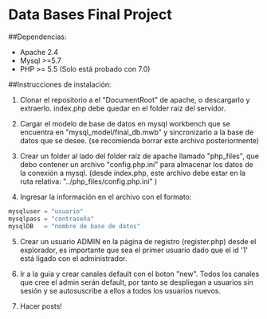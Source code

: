 # Data Bases Final Project
##Dependencias:
* Apache 2.4
* Mysql >=5.7
* PHP >= 5.5 (Solo está probado con 7.0)

##Instrucciones de instalación:

1. Clonar el repositorio a el "DocumentRoot" de apache, o descargarlo y extraerlo. index.php debe quedar en el folder raiz del servidor.

2. Cargar el modelo de base de datos en mysql workbench que se encuentra en "mysql_model/final_db.mwb" y sincronizarlo a la base de datos que se desee. (se recomienda borrar este archivo posteriormente)

3. Crear un folder al lado del folder raíz de apache llamado "php_files", que debo contener un archivo "config.php.ini" para almacenar los datos de la conexión a mysql. (desde index.php, este archivo debe estar en la ruta relativa: "../php_files/config.php.ini" )

4. Ingresar la información en el archivo con el formato:

```php
mysqluser = "usuario"
mysqlpass = "contraseña"
mysqlDB   = "nombre de base de datos"
```

5. Crear un usuario ADMIN en la página de registro (register.php) desde el explorador, es importante que sea el primer usuario dado que el id '1' está ligado con el administrador.

6. Ir a la guia y crear canales default con el boton "new". Todos los canales que cree el admin serán default, por tanto se despliegan a usuarios sin sesión y se autosuscribe a ellos a todos los usuarios nuevos.

7. Hacer posts!
